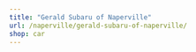 ```yaml
---
title: "Gerald Subaru of Naperville"
url: /naperville/gerald-subaru-of-naperville/
shop: car
---
```


